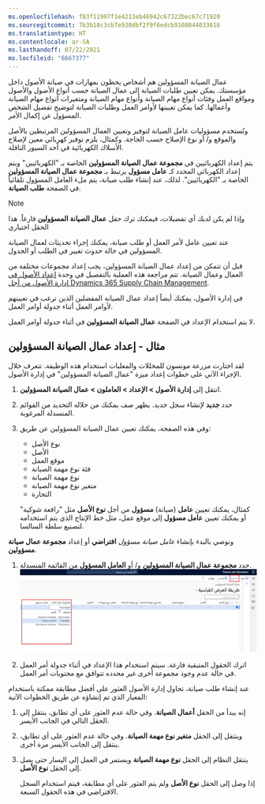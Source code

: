```yaml
---
ms.openlocfilehash: f83f11997f1e4213eb46942c67322bec67c71920
ms.sourcegitcommit: 7b3b18c3cb7e930dbf2f9f6edcb9108044033616
ms.translationtype: HT
ms.contentlocale: ar-SA
ms.lasthandoff: 07/22/2021
ms.locfileid: "6667377"
---
```

عمال الصيانة المسؤولين هم أشخاص يحظون بمهارات في صيانة الأصول داخل مؤسستك. يمكن تعيين طلبات الصيانة إلى عمال الصيانة حسب أنواع الأصول والأصول ومواقع العمل وفئات أنواع مهام الصيانة وأنواع مهام الصيانة ومتغيرات أنواع مهام الصيانة وأعمالها. كما يمكن تعيينها لأوامر العمل وطلبات الصيانة لتوضيح تفضيل الشخص المسؤول عن إكمال الأمر. 

وتُستخدم مسؤوليات عامل الصيانة لتوفير وتعيين العمال المسؤولين المرتبطين بالأصل والموقع و/ أو نوع الإصلاح حسب الحاجة. وكمثال، يلزم توفير كهربائي معين لإصلاح ‏‫الأسلاك الكهربائية‬ في أحد السيور الناقلة. 

يتم إعداد الكهربائيين في **مجموعة عمال الصيانة المسؤولين** الخاصة بـ "الكهربائيين" ويتم إعداد الكهربائي المحدد كـ **عامل مسؤول** يرتبط بـ **مجموعة عمال الصيانة المسؤولين** الخاصة بـ "الكهربائيين". لذلك، عند إنشاء طلب صيانة، يتم ملء العامل المسؤول تلقائياً في الصفحة **طلب الصيانة**.

> [!NOTE]
> وإذا لم يكن لديك أي تفضيلات، فيمكنك ترك حقل **عمال الصيانة المسؤولين** فارغاً. هذا الحقل اختياري


عند تعيين عامل لأمر العمل أو طلب صيانة، يمكنك إجراء تحديثات لعمال الصيانة المسؤولين في حالة حدوث تغيير في الطلب أو الجدول.

قبل أن تتمكن من إعداد عمال الصيانة المسؤولين، يجب إعداد مجموعات مختلفة من العمال وعمال الصيانة. تتم مراجعة هذه العملية بالتفصيل في وحدة [إعداد الأصول في إدارة الأصول من أجل Dynamics 365 Supply Chain Management](https://docs.microsoft.com/learn/modules/setup-assets-asset-management//?azure-portal=true). 

في إدارة الأصول، يمكنك أيضاً إعداد عمال الصيانة المفضلين الذين ترغب في تعيينهم لأوامر العمل أثناء جدولة أوامر العمل.

لا يتم استخدام الإعداد في الصفحة **عمال الصيانة المسؤولين** في أثناء جدولة أوامر العمل.


## <a name="example---set-up-responsible-maintenance-workers"></a>مثال - إعداد عمال الصيانة المسؤولين
لقد اختارت مزرعة مونسون للمخللات والمعلبات استخدام هذه الوظيفة. تتعرف خلال الإجراء الآتي على خطوات إعداد ميزة "عمال الصيانة المسؤولين" في إدارة الأصول.

1.  انتقل إلى **إدارة الأصول > الإعداد > العاملون > عمال الصيانة المسؤولين**.
2.  حدد **جديد** لإنشاء سجل جديد. يظهر صف يمكنك من خلاله التحديد من القوائم المنسدلة المرغوبة.
3.  وفي هذه الصفحة، يمكنك تعيين عمال الصيانة المسؤولين عن طريق: 
    - نوع الأصل
    - الأصل
    - موقع العمل
    - فئة نوع مهمة الصيانة
    - نوع مهمة الصيانة
    - متغير نوع مهمة الصيانة
    - التجارة

    كمثال، يمكنك تعيين **عامل** (صيانة) **مسؤول** من أجل **نوع الأصل** مثل "رافعة شوكية" أو يمكنك تعيين **عامل مسؤول** إلى موقع عمل، مثل خط الإنتاج الذي يتم استخدامه لتصنيع سلطة السالسا. 

ونوصي بالبدء بإنشاء *عامل صيانة مسؤول* **افتراضي** أو إعداد **مجموعة عمال صيانة مسؤولين**. 

1. حدد **مجموعة عمال الصيانة المسؤولين** و/ أو **العامل المسؤول** من القائمة المنسدلة. 
    [![مجموعة عمال الصيانة المسؤولين الجدد](../media/responsible-maintenance-workers-ssm.png)](../media/responsible-maintenance-workers-ssm.png#lightbox)
    
2. اترك الحقول المتبقية فارغة. 
    سيتم استخدام هذا الإعداد في أثناء جدولة أمر العمل في حالة عدم وجود مجموعة أخرى غير محدده تتوافق مع محتويات أمر العمل.

    
عند إنشاء طلب صيانة، تحاول إدارة الأصول العثور على أفضل مطابقة ممكنة باستخدام المعيار الذي تم إنشاؤه عن طريق الخطوات الآتية:

1.  إنه يبدأ من الحقل **أعمال الصيانة**. وفي حالة عدم العثور على أي تطابق، ينتقل إلى الحقل التالي في الجانب الأيسر.
2.  وينتقل إلى الحقل **متغير نوع مهمة الصيانة**. وفي حالة عدم العثور على أي تطابق، ينتقل إلى الجانب الأيسر مرة أخرى.
3.  ينتقل النظام إلى الحقل **نوع مهمة الصيانة** ويستمر في العمل إلى اليسار حتى يصل إلى الحقل **نوع الأصل**. 

    إذا وصل إلى الحقل **نوع الأصل** ولم يتم العثور على أي مطابقة، فيتم استخدام السجل الافتراضي في هذه الحقول السبعة.

